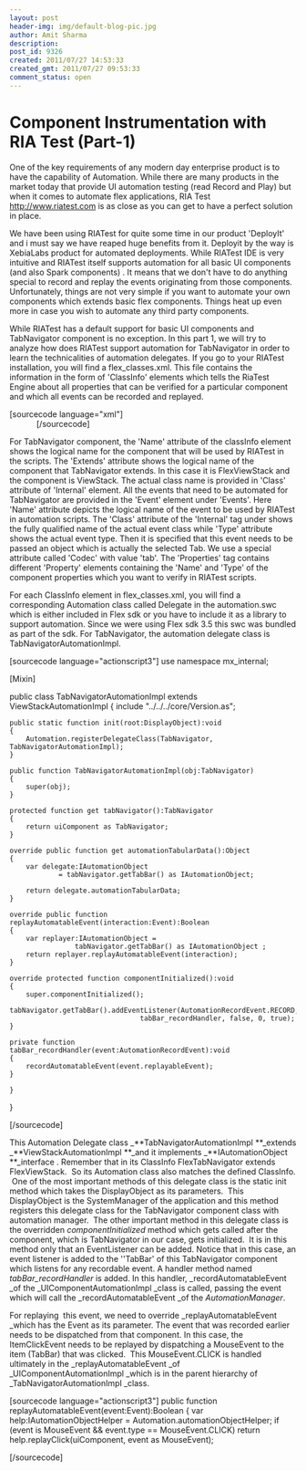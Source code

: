 ```yaml
---
layout: post
header-img: img/default-blog-pic.jpg
author: Amit Sharma
description: 
post_id: 9326
created: 2011/07/27 14:53:33
created_gmt: 2011/07/27 09:53:33
comment_status: open
---
```


# Component Instrumentation with RIA Test (Part-1)

One of the key requirements of any modern day enterprise product is to have the capability of Automation. While there are many products in the market today that provide UI automation testing (read Record and Play) but when it comes to automate flex applications, RIA Test <http://www.riatest.com> is as close as you can get to have a perfect solution in place.

We have been using RIATest for quite some time in our product 'DeployIt' and i must say we have reaped huge benefits from it. Deployit by the way is XebiaLabs product for automated deployments. While RIATest IDE is very intuitive and RIATest itself supports automation for all basic UI components (and also Spark components) . It means that we don't have to do anything special to record and replay the events originating from those components. Unfortunately, things are not very simple if you want to automate your own components which extends basic flex components. Things heat up even more in case you wish to automate any third party components.

While RIATest has a default support for basic UI components and TabNavigator component is no exception. In this part 1, we will try to analyze how does RIATest support automation for TabNavigator in order to learn the technicalities of automation delegates. If you go to your RIATest installation, you will find a flex_classes.xml. This file contains the information in the form of 'ClassInfo' elements which tells the RiaTest Engine about all properties that can be verified for a particular component and which all events can be recorded and replayed.

[sourcecode language="xml"] <ClassInfo Name="FlexTabNavigator" Extends="FlexViewStack" SupportsTabularData="true"> <Internal Class="mx.events::ItemClickEvent" Type="itemClick"/> <Events> <Event Name="itemClick"> <Internal Class="mx.events::ItemClickEvent" Type="itemClick"/>         <Property Name="relatedObject"> <PropertyType Type="String" Codec="tab"/> </Property> </Event> </Events> <Properties>       <Property Name="horizontalAlign" Verify="true">         <PropertyType Type="String" />       </Property>       <Property Name="horizontalGap" Verify="true">         <PropertyType Type="Number" />       </Property>       <Property Name="tabHeight" Verify="true">         <PropertyType Type="Number" />       </Property>       <Property Name="tabWidth" Verify="true">       <PropertyType Type="Number" />     </Property>     </Properties> </ClassInfo> [/sourcecode]

For TabNavigator component, the 'Name' attribute of the classInfo element shows the logical name for the component that will be used by RIATest in the scripts. The 'Extends' attribute shows the logical name of the component that TabNavigator extends. In this case it is FlexViewStack and the component is ViewStack. The actual class name is provided in 'Class' attribute of 'Internal' element. All the events that need to be automated for TabNavigator are provided in the 'Event' element under 'Events'. Here 'Name' attribute depicts the logical name of the event to be used by RIATest in automation scripts. The 'Class' attribute of the 'Internal' tag under <Event> shows the fully qualified name of the actual event class while 'Type' attribute shows the actual event type. Then it is specified that this event needs to be passed an object which is actually the selected Tab. We use a special attribute called 'Codec' with value 'tab'. The 'Properties' tag contains different 'Property' elements containing the 'Name' and 'Type' of the component properties which you want to verify in RIATest scripts.

For each ClassInfo element in flex_classes.xml, you will find a corresponding Automation class called Delegate in the automation.swc which is either included in Flex sdk or you have to include it as a library to support automation. Since we were using Flex sdk 3.5 this swc was bundled as part of the sdk. For TabNavigator, the automation delegate class is TabNavigatorAutomationImpl.

[sourcecode language="actionscript3"] use namespace mx_internal;

[Mixin]

public class TabNavigatorAutomationImpl extends ViewStackAutomationImpl { include "../../../core/Version.as";
    
    
    public static function init(root:DisplayObject):void
    {
        Automation.registerDelegateClass(TabNavigator, TabNavigatorAutomationImpl);
    }
    
    public function TabNavigatorAutomationImpl(obj:TabNavigator)
    {
        super(obj);
    }
    
    protected function get tabNavigator():TabNavigator
    {
        return uiComponent as TabNavigator;
    }
    
    override public function get automationTabularData():Object
    {
        var delegate:IAutomationObject
                = tabNavigator.getTabBar() as IAutomationObject;
    
        return delegate.automationTabularData;
    }
    
    override public function replayAutomatableEvent(interaction:Event):Boolean
    {
        var replayer:IAutomationObject =
                    tabNavigator.getTabBar() as IAutomationObject ;
        return replayer.replayAutomatableEvent(interaction);
    }
    
    override protected function componentInitialized():void
    {
        super.componentInitialized();
        tabNavigator.getTabBar().addEventListener(AutomationRecordEvent.RECORD,
                                    tabBar_recordHandler, false, 0, true);
    }
    
    private function tabBar_recordHandler(event:AutomationRecordEvent):void
    {
        recordAutomatableEvent(event.replayableEvent);
    }
    
    }
    

}

[/sourcecode]

This Automation Delegate class _**TabNavigatorAutomationImpl **_extends _**ViewStackAutomationImpl **_and it implements _**IAutomationObject **_interface . Remember that in its ClassInfo FlexTabNavigator extends FlexViewStack.  So its Automation class also matches the defined ClassInfo.  One of the most important methods of this delegate class is the static init method which takes the DisplayObject as its parameters.  This DisplayObject is the SystemManager of the application and this method registers this delegate class for the TabNavigator component class with automation manager.  The other important method in this delegate class is the overridden _componentInitialized_ method which gets called after the component, which is TabNavigator in our case, gets initialized.  It is in this method only that an EventListener can be added. Notice that in this case, an event listener is added to the ''TabBar' of this TabNavigator component which listens for any recordable event. A handler method named _tabBar_recordHandler_ is added. In this handler, _recordAutomatableEvent _of the _UIComponentAutomationImpl _class is called, passing the event which will call the _recordAutomatableEvent _of the _AutomationManager_.

For replaying  this event, we need to override _replayAutomatableEvent _which has the Event as its parameter. The event that was recorded earlier needs to be dispatched from that component. In this case, the ItemClickEvent needs to be replayed by dispatching a MouseEvent to the item (TabBar) that was clicked.  This MouseEvent.CLICK is handled ultimately in the _replayAutomatableEvent _of _UIComponentAutomationImpl _which is in the parent hierarchy of _TabNavigatorAutomationImpl _class.

[sourcecode language="actionscript3"] public function replayAutomatableEvent(event:Event):Boolean { var help:IAutomationObjectHelper = Automation.automationObjectHelper; if (event is MouseEvent && event.type == MouseEvent.CLICK) return help.replayClick(uiComponent, event as MouseEvent);

[/sourcecode]